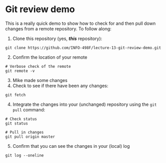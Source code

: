 # Git review demo
This is a really quick demo to show how to check for and then pull down changes from a remote repository. To follow along:

1. Clone this repository (yes, _**this**_ repository):
  
  ``` 
  git clone https://github.com/INFO-498F/lecture-13-git-review-demo.git 
  ```
  
2. Confirm the location of your remote
  
  ```
  # Verbose check of the remote
  git remote -v
  ```
  
3. Mike made some changes
4. Check to see if there have been any changes:
  
  ```
  git fetch
  ```
  
4. Integrate the changes into your (unchanged) repository using the `git pull` command:
  
  ```
  # Check status 
  git status
  
  # Pull in changes
  git pull origin master
  ```
5.  Confirm that you can see the changes in your (local) log
  
  ```
  git log --oneline
  ```
